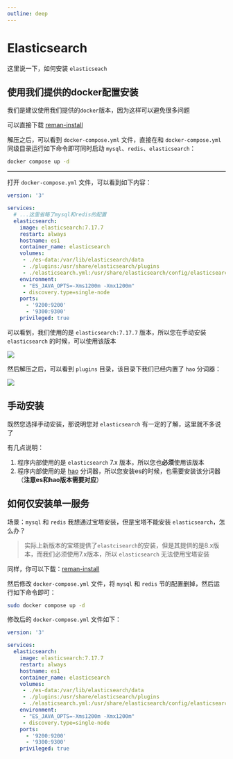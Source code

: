 ```yaml
---
outline: deep
---
```



# Elasticsearch

这里说一下，如何安装 `elasticseach`


## 使用我们提供的docker配置安装

我们是建议使用我们提供的`docker`版本，因为这样可以避免很多问题


可以直接下载 [reman-install](https://wwhb.lanzouw.com/iB1dS1gt9trc)

解压之后，可以看到 `docker-compose.yml` 文件，直接在和 `docker-compose.yml` 同级目录运行如下命令即可同时启动 `mysql`、`redis`、`elasticsearch`：

```bash
docker compose up -d
```


---

打开 `docker-compose.yml` 文件，可以看到如下内容：

```yaml
version: '3'

services:
  # ...这里省略了mysql和redis的配置
  elasticsearch:
    image: elasticsearch:7.17.7
    restart: always  
    hostname: es1
    container_name: elasticsearch
    volumes:
     - ./es-data:/var/lib/elasticsearch/data
     - ./plugins:/usr/share/elasticsearch/plugins
     - ./elasticsearch.yml:/usr/share/elasticsearch/config/elasticsearch.yml
    environment:
     - "ES_JAVA_OPTS=-Xms1200m -Xmx1200m"
     - discovery.type=single-node
    ports:
      - '9200:9200'
      - '9300:9300'
    privileged: true
```

可以看到，我们使用的是 `elasticsearch:7.17.7` 版本，所以您在手动安装 `elasticsearch` 的时候，可以使用该版本

![](/images/elasticsearch/image.png)

然后解压之后，可以看到 `plugins` 目录，该目录下我们已经内置了 `hao` 分词器：

![](/images/elasticsearch/image-1.png)





## 手动安装


既然您选择手动安装，那说明您对 `elasticsearch` 有一定的了解，这里就不多说了

有几点说明：

1. 程序内部使用的是 `elasticsearch` 7.x 版本，所以您也**必须**使用该版本
2. 程序内部使用的是 [hao](https://github.com/tenlee2012/elasticsearch-analysis-hao) 分词器，所以您安装es的时候，也需要安装该分词器（**注意es和hao版本需要对应**）


## 如何仅安装单一服务

场景：`mysql` 和 `redis` 我想通过宝塔安装，但是宝塔不能安装 `elasticsearch`，怎么办？

> 实际上新版本的宝塔提供了`elastcisearch`的安装，但是其提供的是8.x版本，而我们必须使用7.x版本，所以 `elasticsearch` 无法使用宝塔安装

同样，你可以下载：[reman-install](https://wwhb.lanzouw.com/iB1dS1gt9trc)

然后修改 `docker-compose.yml` 文件，将 `mysql` 和 `redis` 节的配置删掉，然后运行如下命令即可：

```bash
sudo docker compose up -d
```

修改后的 `docker-compose.yml` 文件如下：

```yaml
version: '3'

services:
  elasticsearch:
    image: elasticsearch:7.17.7
    restart: always  
    hostname: es1
    container_name: elasticsearch
    volumes:
     - ./es-data:/var/lib/elasticsearch/data
     - ./plugins:/usr/share/elasticsearch/plugins
     - ./elasticsearch.yml:/usr/share/elasticsearch/config/elasticsearch.yml
    environment:
     - "ES_JAVA_OPTS=-Xms1200m -Xmx1200m"
     - discovery.type=single-node
    ports:
      - '9200:9200'
      - '9300:9300'
    privileged: true
```



